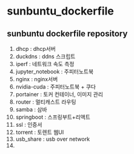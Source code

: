 # sunbuntu_dockerfile
## sunbuntu dockerfile repository
<ol>
	<li>dhcp : dhcp서버</li>
	<li>duckdns : ddns 스크립트</li>
	<li>iperf : 네트워크 속도 측정</li>
	<li>jupyter_notebook : 주피터노트북</li>
	<li>nginx : nginx서버</li>
	<li>nvidia-cuda : 주피터노트북 + 쿠다</li>
	<li>portainer : 토커 컨테이너, 이미지 관리</li>
	<li>router : 멀티캐스트 라우팅</li>
	<li>samba : 삼바</li>
	<li>springboot : 스프링부트+리액트</li>
	<li>ssl : 인증서</li>
	<li>torrent : 토렌트 웹UI</li>
	<li>usb_share : usb over network</li>
	<li></li>	
</ol>
